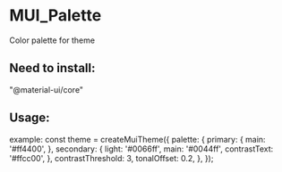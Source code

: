 # MUI_Palette
Color palette for theme

## Need to install: 
"@material-ui/core"


## Usage: 
<Palette theme={theme} />


example:
const theme = createMuiTheme({
  palette: {
    primary: {
      main: '#ff4400',
    },
    secondary: {
      light: '#0066ff',
      main: '#0044ff',
      contrastText: '#ffcc00',
    },
    contrastThreshold: 3,
    tonalOffset: 0.2,
  },
});
